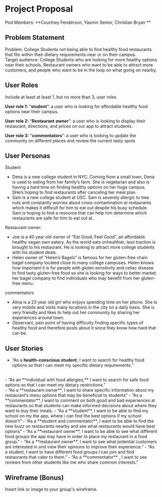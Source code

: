 # Project Proposal

Pod Members: **Courtney Fenderson, Yasmin Senior, Christian Bryan **

## Problem Statement

Problem: College Students not being able to find healthy food restaurants that fits within their dietary requirements near or on their campus. 
</br>
Target audience: College Students who are looking for more healthy options near their schools, Restaurant owners who want to be able to attract more customers, and people who want to be in the loop on what going on nearby.

## User Roles

Include at least at least 1, but no more than 3, user roles

**User role 1:**  “**student**”: a user who is looking for affordable healthy food options near their campus.

**User role 2:**  “**Restaurant** **owner**”: a user who is looking to display their restaurant, directions, and prices on our app to attract students.

**User role 3:**  “**commentators**”: a user who is looking to update the community on different places and review the current tasty spots

## User Personas

Student


- Dena is a new college student in NYC. Coming from a small town, Dena is used to eating from her family’s farm. She is vegetarian and also is having a hard time on finding healthy options on her huge campus. SHe’s hoping to find restaurants after canceling her meal plan.
- Sam is a new college student at USC. Sam is severely allergic to tree nuts and constantly worries about cross-contamination at restaurants which makes it difficult for him to eat out despite his busy schedule. Sam is hoping to find a resource that can help him determine which restaurants are safe for him to eat out at.


Restaurant owner:


- Joe is a 40 year old owner of “Eat Good, Feel Good”, an affordable healthy vegan own eatery. As the world eats unhealthier, less traction is brought to his restaurant. He is looking to attract more college students with his student deals.
- Helen owner of “Helen’s Bagels” is famous for her gluten-free chain bagel company located close to many college campuses. Helen knows how important it is for people with gluten sensitivity and celiac disease to find tasty gluten-free food so she is looking for ways to better market her bagel company to find individuals who may benefit from her gluten-free menu.


commentators



- Alina is a 23 year old girl who enjoys spending time on her phone. She is very mobile and visits many locations in the city on a daily basis. She is very friendly and likes to help out her community by sharing her experiences around town.
- Observant, pain point of having difficulty finding specific types of healthy food and therefore posts about it since they know how hard that can be.

## User Stories

- “As a **health-conscious student**, I want to search for healthy food options so that I can meet my specific dietary requirements.”
</br>
- “As an **individual with food allergies,** I want to search for safe food options so that I can meet my dietary restrictions.”
</br>
- “As a **restaurant owner**, I want to share specific information about my restaurant’s menu options that may be beneficial to students”
- “As a **commentator**, I want to comment on both good and bad experiences at restaurants so that students can make informed decisions about where they want to buy their meals.
- “As a **student**, I want to be able to find my school on my the app, where i can find the best options if my school doesn’t”
- “As a **student and commentator**, I want to be able to find the new buzz on restaurants nearby and see what restaurants would have best options”
- “As a **restaurant owner**, I want to be able to see what different food groups the app may have in order to place my restaurant in a food group.”
- “As a **restaurant owner**, I want to see what potential customers are interested in and view their opinions to improve their experience.”
- “As a student,  I want to have different food groups I can join and find restaurants that cater to them.”
- “As a **commentator** , I want to see reviews from other students like me who share common interests.”


## Wireframe (Bonus)

Insert link or image to your group's wireframe. 
